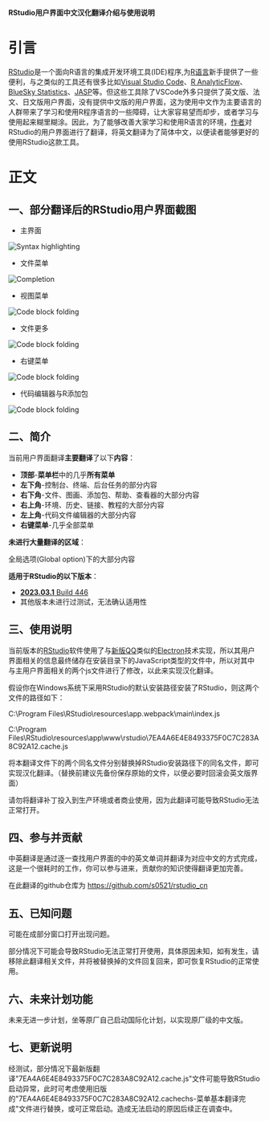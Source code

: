 **RStudio用户界面中文汉化翻译介绍与使用说明**

# 引言

[RStudio](https://posit.co/download/rstudio-desktop/)是一个面向R语言的集成开发环境工具(IDE)程序,为[R语言](https://www.r-project.org/)新手提供了一些便利，与之类似的工具还有很多比如[Visual Studio Code](https://code.visualstudio.com/)、[R AnalyticFlow](https://r.analyticflow.com/en/)、[BlueSky Statistics](https://www.blueskystatistics.com/)、[JASP](https://jasp-stats.org/)等。但这些工具除了VSCode外多只提供了英文版、法文、日文版用户界面，没有提供中文版的用户界面，这为使用中文作为主要语言的人群带来了学习和使用R程序语言的一些障碍，让大家容易望而却步，或者学习与使用起来糊里糊涂。因此，为了能够改善大家学习和使用R语言的环境，[作者](https://s0521.github.io/cn/vitae/)对RStudio的用户界面进行了翻译，将英文翻译为了简体中文，以便读者能够更好的使用RStudio这款工具。

# 正文

## 一、部分翻译后的RStudio用户界面截图

- 主界面


![Syntax highlighting](./01主界面.png)

- 文件菜单


![Completion](./02文件.png)

- 视图菜单


![Code block folding](./03视图.png)

- 文件更多


![Code block folding](./04文件更多.png)

- 右键菜单


![Code block folding](./05右键菜单.png)

- 代码编辑器与R添加包


![Code block folding](./06代码编辑器与R添加包.png)

## 二、简介

当前用户界面翻译**主要翻译**了以下**内容**：

- **顶部**-**菜单栏**中的几乎**所有菜单**
- **左下角**-控制台、终端、后台任务的部分内容
- **右下角**-文件、图画、添加包、帮助、查看器的大部分内容
- **右上角**-环境、历史、链接、教程的大部分内容
- **左上角**-代码文件编辑器的大部分内容
- **右键菜单**-几乎全部菜单

**未进行大量翻译的区域**：

全局选项(Global option)下的大部分内容

**适用于RStudio的以下版本**：

- [**2023.03.1** Build 446](https://download1.rstudio.org/electron/windows/RStudio-2023.03.1-446.exe)
- 其他版本未进行过测试，无法确认适用性

## 三、使用说明

当前版本的[RStudio](https://posit.co/download/rstudio-desktop/)软件使用了与[新版QQ](https://im.qq.com/pcqq/index.shtml)类似的[Electron](https://www.electronjs.org/zh/)技术实现，所以其用户界面相关的信息最终储存在安装目录下的JavaScript类型的文件中，所以对其中与主用户界面相关的两个js文件进行了修改，以此来实现汉化翻译。

假设你在Windows系统下采用RStudio的默认安装路径安装了RStudio，则这两个文件的路径如下：

C:\Program Files\RStudio\resources\app\.webpack\main\index.js

C:\Program Files\RStudio\resources\app\www\rstudio\7EA4A6E4E8493375F0C7C283A8C92A12.cache.js

将本翻译文件下的两个同名文件分别替换掉RStudio安装路径下的同名文件，即可实现汉化翻译。（替换前建议先备份保存原始的文件，以便必要时回滚会英文版界面）

请勿将翻译补丁投入到生产环境或者商业使用，因为此翻译可能导致RStudio无法正常打开。

## 四、参与并贡献

中英翻译是通过逐一查找用户界面的中的英文单词并翻译为对应中文的方式完成，这是一个很耗时的工作，你可以参与进来，贡献你的知识使得翻译更加完善。

在此翻译的github仓库为 https://github.com/s0521/rstudio_cn

## 五、已知问题

可能在成部分窗口打开出现问题。

部分情况下可能会导致RStudio无法正常打开使用，具体原因未知，如有发生，请移除此翻译相关文件，并将被替换掉的文件回复回来，即可恢复RStudio的正常使用。

## 六、未来计划功能

未来无进一步计划，坐等原厂自己启动国际化计划，以实现原厂级的中文版。

## 七、更新说明

经测试，部分情况下最新版翻译"7EA4A6E4E8493375F0C7C283A8C92A12.cache.js"文件可能导致RStudio启动异常，此时可考虑使用旧版的"7EA4A6E4E8493375F0C7C283A8C92A12.cachechs-菜单基本翻译完成"文件进行替换，或可正常启动。造成无法启动的原因后续正在调查中。